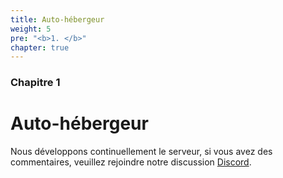 ```yaml
---
title: Auto-hébergeur
weight: 5
pre: "<b>1. </b>"
chapter: true
---
```


### Chapitre 1

# Auto-hébergeur

Nous développons continuellement le serveur, si vous avez des commentaires, veuillez rejoindre notre discussion [Discord](https://discord.com/invite/nDceKgxnkV).
